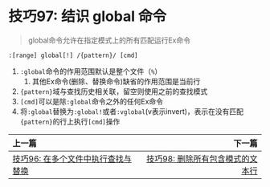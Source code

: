 # 技巧97: 结识 global 命令
> global命令允许在指定模式上的所有匹配运行Ex命令

`:[range] global[!] /{pattern}/ [cmd]`

1. `:global`命令的作用范围默认是整个文件（`%`）
    1. 其他Ex命令(删除、替换命令)缺省的作用范围是当前行
2. `{pattern}`域与查找历史相关联，留空则使用之前的查找模式
3. `[cmd]`可以是除`:global`命令之外的任何Ex命令
4. 将`:global`替换为`:global!`或者`:vglobal`(v表示invert)，表示在没有匹配`{pattern}`的行上执行`[cmd]`操作

|上一篇|下一篇|
|:---|---:|
|[技巧96: 在多个文件中执行查找与替换](../chapter14_substitute/tip96.md)|[技巧98: 删除所有包含模式的文本行](tip98.md)|

